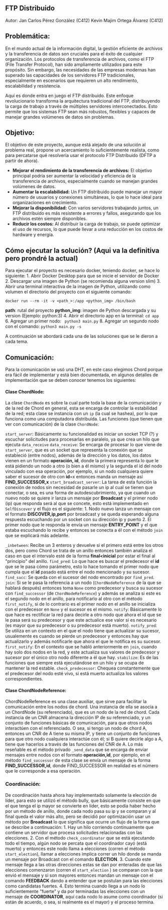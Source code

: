 ## FTP Distribuido
Autor:
Jan Carlos Pérez González (C412)
Kevin Majim Ortega Álvarez (C412)

## Problemática:
En el mundo actual de la información digital, la gestión eficiente de archivos y la transferencia de datos son cruciales para el éxito de cualquier organización. Los protocolos de transferencia de archivos, como el FTP (File Transfer Protocol), han sido ampliamente utilizados para este propósito. Sin embargo, las necesidades de las empresas modernas han superado las capacidades de los servidores FTP tradicionales, especialmente en escenarios que requieren un alto rendimiento, escalabilidad y resistencia. 

Aquí es donde entra en juego el FTP distribuido. Este enfoque revolucionario transforma la arquitectura tradicional del FTP, distribuyendo la carga de trabajo a través de múltiples servidores interconectados. Esto permite que los sistemas FTP sean más robustos, flexibles y capaces de manejar grandes volúmenes de datos sin problemas. 

## Objetivo:
El objetivo de este proyecto, aunque está alejado de una solución al problema real, propone un acercamiento lo suficientemente realista, como para percatarse qué resolvería usar el protocolo FTP Distribuido (DFTP a partir de ahora).
* **Mejorar el rendimiento de la transferencia de archivos:** El objetivo principal podría ser aumentar la velocidad y eficiencia de la transferencia de archivos, especialmente cuando se manejan grandes volúmenes de datos. 
* **Aumentar la escalabilidad:**  Un FTP distribuido puede manejar un mayor número de usuarios y conexiones simultáneas, lo que lo hace ideal para organizaciones en crecimiento. 
* **Mejorar la disponibilidad:**  Con varios servidores trabajando juntos, un FTP distribuido es más resistente a errores y fallos, asegurando que los archivos estén siempre disponibles.
* **Reducir los costos:**  Al distribuir la carga de trabajo, se puede optimizar el uso de recursos, lo que puede llevar a una reducción en los costos de hardware y energía.

## Cómo ejecutar la solución?  (Aqui va la definitiva pero prondré la actual)
Para ejecutar el proyecto es necesario docker, teniendo docker, se hace lo siguiente:
    1.  Abrir Docker Desktop para que se inicie el servidor de Docker
    2.  Descargar una imagen de Python (se recomienda alguna version slim)
    3.  Abrir una terminal interactiva de la imagen de Python, utilizando como volumen el directorio del proyecto con el siguiente comando:
 ```
 docker run --rm -it -v <path_>:/app <python_img> /bin/bash
 ```
**path**: rutal del proyecto
**python_img**: imagen de Python descargada y su version (Ejemplo: python:3)
    4.  Abrir el directorio app en la terminal:
           ``` cd app ```
    6.  Agregar un primer nodo:
           ``` python3 main.py```
    8.  Agregar un segundo nodo con el comando:
             ```python3 main.py -s```

A continuación se abordará cada una de las soluciones que se le dieron a cada tema.
## Comunicación:
Para la comunicación se usó una DHT, en este caso elegimos Chord porque era fácil de implementar y está bien documentada, en algunos detalles de implementación que se deben conocer tenemos los siguientes:

#### Clase ChordNode:
La clase ```ChordNode``` es sobre la cual parte toda la base de la comunicación y de la red de Chord en general, esta se encarga de controlar la estabilidad de la red; esta clase se instancia con un ```ip``` (la cual se hashea), por lo que funciona como una computadora distribuida.
Las funciones (que tienen que ver con comunicación) de la clase ```ChordNode```:

```start_server```: Básicamente su funcionalidad es iniciar un socket TCP (?) y escuchar solicitudes para procesarlas en paralelo, ya que crea un hilo que ejecuta ```data_receive```
 ```data_receive```: Se encarga de procesar lo que viene de ```start_server```, que es un socket que representa la conexión que se estableció (entre nodos), además de la dirección y los datos, los datos vienen en un formato **operación, id**, donde la primera representa lo que le está pidiendo un nodo a otro (o bien a él mismo) y la segunda el id del nodo vinculado con esa operación, por ejemplo, si un nodo cualquiera quiere saber el sucesor de otro con **id**=x entonces manda un mensaje así **FIND_SUCCESSOR,x** 
 ```start_broadcast_server```: La tarea de esta función la conexión de nodos sin necesidad de pasarle un ip al cual se tienen que conectar, o sea, es una forma de autodescubrimiento, ya que cuando un nuevo nodo se quiere ir lanza un mensaje por **Broadcast** y el primer nodo (ip) que responda será al que se concete, esto está implementado en ```SelfDiscover``` y el flujo es el siguiente:
    1. Nodo nuevo lanza un mensaje con el formato **DISCOVER,ip,port** por broadcast y se queda esperando alguna respuesta escuchando por un socket con su dirección ip y puerto
    2. El primer nodo que le responda le envía un mensaje **ENTRY_POINT** y el que estaba escuchando lo recibe y entonces se conecta a él con el método ```join``` que se explicará más adelante.

```_inbetween```: Recibe un 3 enteros y devuelve si el primero está entre los otros dos, pero como Chord se trata de un anillo entonces también analiza el caso en que el intervalo esté de la forma **final<inicial** por estar el final al "principio" del anillo.
```find_pred```: Lo que hace es buscar el predecesor el **id** que se le pasa cómo parámetro, esto lo hace tomando el primer nodo que cumpla que el **id** pasado está entre el nodo mencionado y su sucesor.
```find_succ```: Se queda con el sucesor del nodo encontrado por ```find_pred```.
```join```:  Si se le pasa la referencia a un nodo (```ChordNodeReference``` de la que se hablará después) entonces toma ```None``` como predecesor y busca su sucesor con ```find_successor``` (de ```ChordNodeReference```) y además se analiza si este es el segundo nodo en el anillo, para notificarlo al otro con el método ```first_notify```, si de lo contrario es el primer nodo en el anillo se inicializa con el predecesor en ```None``` y el sucesor es el mismo.
```notify```: Básicamente lo que hace es rectificar la red para decirle a otro nodo que ahora el id que se le pasa será su predecesor y que este actualice ese valor si es necesario (es mayor que su predecesor o su predecesor está muerto).
```notify_pred```: Se utiliza en un contexto en el que el nodo tiene que actualizar su sucesor, usualemente es cuando se pierde un predecesor y entonces hay que actualizarlo y además notificarle que ahora el que le notifica es su sucesor.
```first_notify```: En el contexto que se habló anteriormente en ```join```, cuando hay solo dos nodos en la red, y este actualiza sus valores de predecesor y sucesor por el único otro nodo diferente a él que hay.
```stabilize```: Es de las funciones que siempre está ejecutándose en un hilo y se ocupa de mantener la red estable.
```check_predecessor```: Chequea constantemente que el predecesor del nodo esté vivo, si está muerto actualiza los valores correspondientes.

#### Clase ChordNodeReference:

ChordNodeReference es una clase auxiliar, que sirve para facilitar la comunicación entre los nodos de chord. Una instancia de ella se asocia a un ChordNode (su referenciado), que es un nodo de la red de chord. Cada instancia de un CNR almacena la dirección IP de su referenciado, y un conjunto de funciones básicas de comunicación, para que otros nodos interactúen con el referenciado. O sea, si tengo un nodo de chord A, entonces un CNR de A tiene su misma IP, y tiene un conjunto de funciones para que otro nodo cualquiera interactúe con él; si B quiere decirle algo a A, tiene que hacerlos a través de las funciones del CNR de A.
Lo más reseñable es el método privado ```_send_data``` que se encarga de enviar mensajes entre nodos con el formato **operación,id**, por ejemplo, en el método ```find_successor``` de esta clase se envía un mensaje de la forma **FIND_SUCCESSOR,id**, donde FIND_SUCCESSOR en realidad es el número que le corresponde a esa operación.

### Coordinación:
De coordinación hasta ahora hay implementado solamente la elección de líder, para esto se utilizó el método bully, que básicamente consiste en que el que tenga el ip mayor se convierte en líder, esto se podía haber hecho por un método de anillo, donde cada nodo pasa su ip y se comparan y al final queda el valor más alto, pero se decidió por optimización usar un método por **Broadcast** lo que significa que ocurre un flujo de la forma que se describe a continuación:
    1. Hay un hilo corriendo continuamente que contiene un servidor que procesa solicitudes relacionadas con las elecciones.
    2. Con el método ```check_coordinator``` que se está ejecutando todo el tiempo, algún nodo se percata que el coordinador cayó (está muerto) y entonces este nodo llama a elecciones (corren el método ```start_election```), llamar a elecciones implica correr un hilo donde se manda un mensaje por Broadcast con el comando **ELECTION**.
    3. Cuando este mensaje llega a las otras direcciones estas se dan por enteradas de que las elecciones comenzaron (corren el ```start_election``` ) se comparan con la que envió el mensaje y si son mayores entonces mandan un mensaje con el comando **FEEDBACK** dando a entender que se postulan para las elecciones como candidatas fuertes.
    4. Esto termina cuando llega a un nodo lo suficientemente "fuerte" y da por terminadas las elecciones con un mensaje de **COORDINATOR**, aquí cada nodo lo asume como coordinador (si están de acuerdo, o sea, si realmente es el mayor) y el proceso termina.







